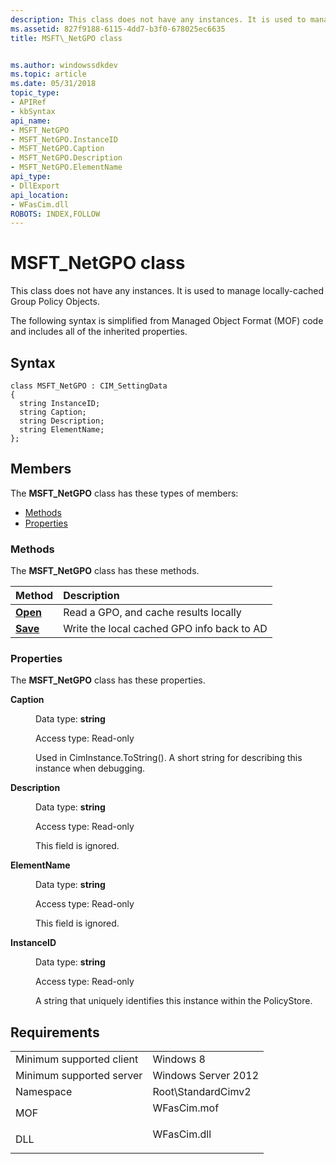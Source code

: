 ```yaml
---
description: This class does not have any instances. It is used to manage locally-cached Group Policy Objects.
ms.assetid: 827f9188-6115-4dd7-b3f0-678025ec6635
title: MSFT\_NetGPO class


ms.author: windowssdkdev
ms.topic: article
ms.date: 05/31/2018
topic_type: 
- APIRef
- kbSyntax
api_name: 
- MSFT_NetGPO
- MSFT_NetGPO.InstanceID
- MSFT_NetGPO.Caption
- MSFT_NetGPO.Description
- MSFT_NetGPO.ElementName
api_type: 
- DllExport
api_location: 
- WFasCim.dll
ROBOTS: INDEX,FOLLOW
---
```


# MSFT\_NetGPO class

This class does not have any instances. It is used to manage locally-cached Group Policy Objects.

The following syntax is simplified from Managed Object Format (MOF) code and includes all of the inherited properties.

## Syntax

``` syntax
class MSFT_NetGPO : CIM_SettingData
{
  string InstanceID;
  string Caption;
  string Description;
  string ElementName;
};
```

## Members

The **MSFT\_NetGPO** class has these types of members:

-   [Methods](#methods)
-   [Properties](#properties)

### Methods

The **MSFT\_NetGPO** class has these methods.



| Method                           | Description                                           |
|:---------------------------------|:------------------------------------------------------|
| [**Open**](open-msft-netgpo.md) | Read a GPO, and cache results locally<br/>      |
| [**Save**](save-msft-netgpo.md) | Write the local cached GPO info back to AD<br/> |



 

### Properties

The **MSFT\_NetGPO** class has these properties.

<dl> <dt>

**Caption**
</dt> <dd> <dl> <dt>

Data type: **string**
</dt> <dt>

Access type: Read-only
</dt> </dl>

Used in CimInstance.ToString(). A short string for describing this instance when debugging.

</dd> <dt>

**Description**
</dt> <dd> <dl> <dt>

Data type: **string**
</dt> <dt>

Access type: Read-only
</dt> </dl>

This field is ignored.

</dd> <dt>

**ElementName**
</dt> <dd> <dl> <dt>

Data type: **string**
</dt> <dt>

Access type: Read-only
</dt> </dl>

This field is ignored.

</dd> <dt>

**InstanceID**
</dt> <dd> <dl> <dt>

Data type: **string**
</dt> <dt>

Access type: Read-only
</dt> </dl>

A string that uniquely identifies this instance within the PolicyStore.

</dd> </dl>

## Requirements



|                                     |                                                                                        |
|-------------------------------------|----------------------------------------------------------------------------------------|
| Minimum supported client<br/> | Windows 8<br/>                                                                   |
| Minimum supported server<br/> | Windows Server 2012<br/>                                                         |
| Namespace<br/>                | Root\\StandardCimv2<br/>                                                         |
| MOF<br/>                      | <dl> <dt>WFasCim.mof</dt> </dl> |
| DLL<br/>                      | <dl> <dt>WFasCim.dll</dt> </dl> |



 

 




